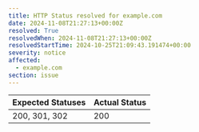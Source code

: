 ```yaml
---
title: HTTP Status resolved for example.com
date: 2024-11-08T21:27:13+00:00Z
resolved: True
resolvedWhen: 2024-11-08T21:27:13+00:00Z
resolvedStartTime: 2024-10-25T21:09:43.191474+00:00
severity: notice
affected:
  - example.com
section: issue
---
```


| Expected Statuses | Actual Status  |
|-------------------|----------------|
| 200, 301, 302 | 200 |
